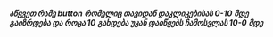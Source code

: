 ##### აწყვეთ რამე button რომელიც თავიდან დაკლიკებისას 0-10 მდე გაიზრდება და როცა 10 გახდება უკან დაიწყებს ჩამოსვლას 10-0 მდე